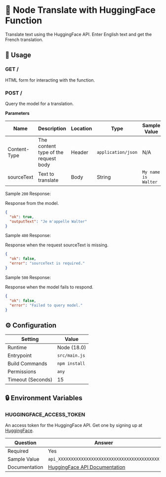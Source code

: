 # 🤖 Node Translate with HuggingFace Function

Translate text using the HuggingFace API. Enter English text and get the French translation.

## 🧰 Usage

### GET /

HTML form for interacting with the function.

### POST /

Query the model for a translation.

**Parameters**

| Name         | Description                          | Location | Type               | Sample Value        |
| ------------ | ------------------------------------ | -------- | ------------------ | ------------------- |
| Content-Type | The content type of the request body | Header   | `application/json` | N/A                 |
| sourceText   | Text to translate                    | Body     | String             | `My name is Walter` |

Sample `200` Response:

Response from the model.

```json
{
  "ok": true,
  "outputText": "Je m'appelle Walter"
}
```

Sample `400` Response:

Response when the request sourceText is missing.

```json
{
  "ok": false,
  "error": "sourceText is required."
}
```

Sample `500` Response:

Response when the model fails to respond.

```json
{
  "ok": false,
  "error": "Failed to query model."
}
```

## ⚙️ Configuration

| Setting           | Value         |
| ----------------- | ------------- |
| Runtime           | Node (18.0)   |
| Entrypoint        | `src/main.js` |
| Build Commands    | `npm install` |
| Permissions       | `any`         |
| Timeout (Seconds) | 15            |

## 🔒 Environment Variables

### HUGGINGFACE_ACCESS_TOKEN

An access token for the HuggingFace API. Get one by signing up at [HuggingFace](https://huggingface.co/).

| Question      | Answer                                                                          |
| ------------- | ------------------------------------------------------------------------------- |
| Required      | Yes                                                                             |
| Sample Value  | `api_XXXXXXXXXXXXXXXXXXXXXXXXXXXXXXXXXXXXXXXX`                                  |
| Documentation | [HuggingFace API Documentation](https://huggingface.co/docs/datasets/translate) |
